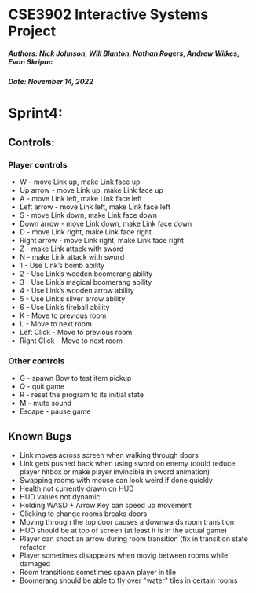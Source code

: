 # CSE3902 Interactive Systems Project
##### Authors: Nick Johnson, Will Blanton, Nathan Rogers, Andrew Wilkes, Evan Skripac
##### Date: November 14, 2022

# Sprint4:

## Controls:
### Player controls
* W - move Link up, make Link face up
* Up arrow - move Link up, make Link face up
* A - move Link left, make Link face left
* Left arrow - move Link left, make Link face left
* S - move Link down, make Link face down
* Down arrow - move Link down, make Link face down
* D - move Link right, make Link face right
* Right arrow - move Link right, make Link face right
* Z - make Link attack with sword
* N - make Link attack with sword
* 1 - Use Link’s bomb ability
* 2 - Use Link’s wooden boomerang ability
* 3 - Use Link’s magical boomerang ability
* 4 - Use Link’s wooden arrow ability
* 5 - Use Link’s silver arrow ability
* 6 - Use Link’s fireball ability
* K - Move to previous room
* L - Move to next room
* Left Click - Move to previous room
* Right Click - Move to next room

### Other controls
* G - spawn Bow to test item pickup
* Q - quit game
* R - reset the program to its initial state
* M - mute sound
* Escape - pause game

## Known Bugs
* Link moves across screen when walking through doors
* Link gets pushed back when using sword on enemy (could reduce player hitbox or make player invincible in sword animation)
* Swapping rooms with mouse can look weird if done quickly
* Health not currently drawn on HUD
* HUD values not dynamic
* Holding WASD + Arrow Key can speed up movement
* Clicking to change rooms breaks doors
* Moving through the top door causes a downwards room transition
* HUD should be at top of screen (at least it is in the actual game)
* Player can shoot an arrow during room transition (fix in transition state refactor
* Player sometimes disappears when movig between rooms while damaged
* Room transitions sometimes spawn player in tile
* Boomerang should be able to fly over "water" tiles in certain rooms
